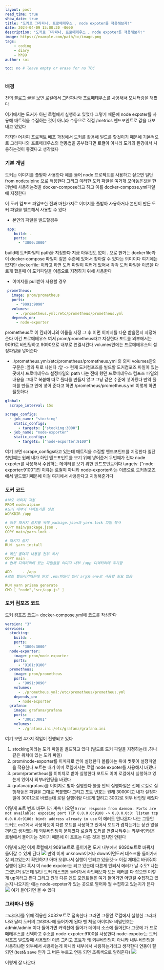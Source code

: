 ```yaml
---
layout: post
read_time: true
show_date: true
title: "도커로 그라파나, 프로메테우스 , node expoter를 적용해보자!"
date: 2024-04-09 15:00:20 -0600
description: "도커로 그라파나, 프로메테우스 , node expoter를 적용해보자!"
image: https://example.com/path/to/image.png
tags: 
    - coding
    - diary
    - hh99
author: soi

toc: no # leave empty or erase for no TOC
---
```


### 배경
전의 블로그 글을 보면 로컬에서 그라파나와 프로메테우스를 사용해서 모니터링을 해봤다 

여기에서는 도커가 아닌 로컬에서 실행하고 있었다 
그렇기 때문에 node expoter를 사용해 매트릭을 수집하는 것이 아니라 수동으로 직접 /metrics 엔드포인트로 값을 내보내고 있었다 

하지만 어차피 프로젝트 배포 과정에서 도커를 활용해 빌드를 할것이기 때문에 기본적으로 그라파나와 프로메테우스의 연동법을 공부했다면 로컬이 아니라 도커의 환경에서 사용하는것이 좋겠다고 생각했다 

### 기본 개념
도커는 이미지를 풀받아 사용한다 
예를 들어 node 프로젝트를 사용하고 싶으면 일단 from node:alpine 으로 적용한다 
그리고 이러한 도커 파일을 여거개 모아놓은것을 한꺼번에 사용하는것을 docker-compose라고 하고 이를 docker-compose.yml파일에 지정한다 

이 도커 컴포즈 파일또한 전과 마찬가지로 이미지를 풀받아 사용하거나 본인이 만든 도커 파일을 빌드해서 사용할 수 있다

- 본인의 파일을 빌드할경우 
```yml
 app:
    build: .
    ports:
      - "3000:3000"
 ```
 build에 도커파일의 path을 지정한다 
 지금 아무것도 없이 . 으로 한거는 dockerfile과 이 docker-compose 파일이 같은 수준에 있어서 찾아갈 수 있다는 의미이다 
 여기에는 없지만 dockerfile: 이라고 하면 도커 파일이 여러개 있어서 각각 도커 파일을 이름을 다르게 했을때 이 도커파일을 이름으로 지정하기 위해 사용한다 
 
 - 이미지를 pull받아 사용할 경우 
 ```yml
  prometheus:
    image: prom/prometheus
    ports:
      - "9091:9090"
    volumes:
      - ./prometheus.yml:/etc/prometheus/prometheus.yml
    depends_on:
      - node-exporter
 ```
prometheus로 이 컨테이너의 이름을 지정
그 후 어떤 이미지를 다운 받을껀지 지정해준다 이건 프로메테우스 여서  prom/prometheus라고 지정한다 
포트를 외부에서는 9091로 바인딩하고 9090으로 내부로 연결시킨다 
volumes안에는 프로메테우스의 설정파일을 넣어준다 
- ./prometheus.yml:/etc/prometheus/prometheus.yml 의 의미
voiumes안의 구문은 :앞과 뒤로 나뉜다 
:앞 -> 현재 도커컴포즈를 빌드할 도커컴포즈 파일이 있는 곳에서 프로메테우스 설정파일의 path
	  나는 전에 했던 프로메테우스 컴포즈 파일의 내용을 그대로 복붙해 따로 폴더를 만들지 않고 그냥 같은 수준에 넣어줬다 
만약 폴더를 만들고 안에 넣어 준다고 하면 /prometheus/prometheus.yml 이렇게 하면 될듯하다 
```yml
global:
  scrape_interval: 15s

scrape_configs:
  - job_name: "stocking"
    static_configs:
      - targets: ["stocking:3000"]
  - job_name: "node-exporter"
    static_configs:
      - targets: ["node-exporter:9100"]
```
여기 보면 scrape_configs라고 있는데 매트릭을 수집할 엔드포인드를 지정한다 
일단 첫번쨰는 원래 내가 하던 엔드포인트를 보기 위해 넣어준거 
두번째가 진짜 node expoter를 사용해서 수집하는 데이터를 보기 위한 엔드포인트이다 
targets: ["node-exporter:9100"]인 이유는 로컬이 아니라 node-exporter라는 이름으로 도커컴포즈에서 빌드했기때문에 이걸 여기에서 사용한다고 지정해준거다 

### 도커 코드 
```yml
#부모 이미지 지정
FROM node:alpine
#도커 내부의 디렉토리를 생성
WORKDIR /app

# 외부 패키지 설치를 위해 package.json과 yarn.lock 파일 복사
COPY main/package.json .
COPY main/yarn.lock .

# 패키지 설치
RUN  yarn install

# 메인 폴더의 내용을 전부 복사 
COPY main .
# 현재 디렉터리에 있는 파일들을 이미지 내부 /app 디렉터리에 추가함

ADD     . /app
#로컬 빌드이기때문에 안의 .env파일이 있어 arg와 env로 사용할 필요 없음

RUN yarn prisma generate
CMD [ "node","src/app.js" ]
```

### 도커 컴포즈 코드 
도커 컴포즈 코드는 docker-compose.yml에 코드를 작성한다 
```yml
version: "3"
services:
  stocking:
    build: .
    ports:
      - "3000:3000"
  node-exporter:
    image: prom/node-exporter
    ports:
      - "9101:9100"
  prometheus:
    image: prom/prometheus
    ports:
      - "9091:9090"
    volumes:
      - ./prometheus.yml:/etc/prometheus/prometheus.yml
    depends_on:
      - node-exporter
  grafana:
    image: grafana/grafana
    ports:
      - "3002:3001"
    volumes:
      - ./grafana.ini:/etc/grafana/grafana.ini
```
여기 보면 4가지 작업이 진행되고 있다 
1. stocking이라는 도커 파일을 빌드하고 있다 (빌드로 도커 파일을 지정하는데 .하나 같은 위치에 있는 도커 파일)
2. prom/node-exporter를 이미지로 받아 실행한다 
볼륨에는 위에 썻듯이 설정파일을 적용한다 포트는 내가 이미 로켈에서는 로컬 node expoter를 사용해서 바꿨다 
3. prom/prometheus를 이미지로 받아 실행한다 포트도 이미 로컬에서 실행하고 있는게 있어서 외부바인딩을 바꿨다 
4. grafana/grafana를 이미지로 받아 실행한다 볼륨 안의 실행파일은 전에 로컬로 실행해놓은 파일을 그대로 복붙했다 
그리고 포트 번호는 원래 3000이고 내가 설정파일에 3001으로 바꿨는데 로컬 실행이랑 다르게 할려고 3002로 외부 바인딩 해줬다 

이렇게 포트 번호 바꾸니까 계속 나오던 
`Error response from daemon: Ports are not available: exposing port TCP 0.0.0.0:9100 -> 0.0.0.0:0: listen tcp 0.0.0.0:9100: bind: address already in use` 
이 에러도 안나온다 
나는 그동안 도커도 ec2에서 사용하듯이 다른 포트를 사용하고 있어서 포트가 겹치는거는 상관 없을꺼라고 생각했는데 외부바인딩이 문제였다 
로컬과 도커를 연결시켜주는 외부바인딩은 로컬에서 들어가는 것이기 때문에 이 포트는 다른 것과 겹치면 안된다 

이렇게 되면 이제 로컬에서 9091포트로 들어가면 도커 내부에서 9090포트로 바꿔서 들어갈 수 있게 된다 
![](https://velog.velcdn.com/images/soijeongg/post/6ba6000f-88df-42b5-8689-39f014327dea/image.png)
만약 이게 unknown이거나 down이면도커 데스크톱 들어가서 잘 되고있는지 확인하기!
아마 오류나서 실행이 안되고 있을것-> 이걸 제대로 바꿔줘야 실행이 된다 
혹시 이 node expoter는 되고 있는데 다른게 안되서 에러가 날 수도? 나는 그랬던거 같은데 일단 도커 데스크톱 들어가서 확인해보자 
모든 에러를 다 잡으면 이렇게 up이라고 뜬다 
그리고 원래 다른 엔드 포인트들은 여기 들어가면 어떤걸 수집하고 있는지 나오지만 애는 node-expoter가 있는 곳으로 열어야 뭘 수집하고 있는지가 뜬다
![](https://velog.velcdn.com/images/soijeongg/post/c865e971-fd91-44ed-a1d9-c9c424c8dcf7/image.png)
여기 들어가면 볼 수 있다 

### 그라파나 연동
그라파나를 위에 적용한 3032포트로 접속한다 
그러면 그동안 로컬에서 실행한 그라파나와 달리 도커의 그라파나에 들어가게 된다 
맨 처음 아이디와 비밀번호는 admin/admin 이다 
들어가면 커넥션에 들어가 데이터 소스에 들어간다 
그곳에 가 프로메테우스를 선택하고 주소를 node-expoter:9100을 사용한다 
node-expoter는 도커컴포즈 빌드할때 사용했던 이름 그리고 포트가 왜 외부바인딩이 아니라 내부 바인딩을 사용하냐면 외부에서 사용하는게 아니라 내부에서 사용하는거라고  생각한다 
연동이 잘되면 (test& save 인가 그 버튼 누르고 연동 되면 초록색으로 알려준다)
![](https://velog.velcdn.com/images/soijeongg/post/b32ffd0a-68ae-479c-a19a-209eb2de1b1f/image.png)

이렇게 잘 나온다 